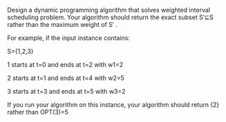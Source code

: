 Design a dynamic programming algorithm that solves weighted interval scheduling problem. Your algorithm should return the exact subset S′⊆S
 rather than the maximum weight of S′
.

For example, if the input instance contains:

S={1,2,3}

1
 starts at t=0
 and ends at t=2
 with w1=2

2
 starts at t=1
 and ends at t=4
 with w2=5

3
 starts at t=3
 and ends at t=5
 with w3=2
 
If you run your algorithm on this instance, your algorithm should return {2}
 rather than OPT(3)=5
